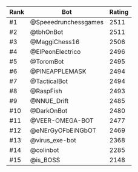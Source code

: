 Rank|Bot|Rating
---|---|---
#1|@Speeedrunchessgames|2511
#2|@tbhOnBot|2511
#3|@MaggiChess16|2506
#4|@ElPeonElectrico|2496
#5|@ToromBot|2495
#6|@PINEAPPLEMASK|2494
#7|@TacticalBot|2494
#8|@RaspFish|2493
#9|@NNUE_Drift|2485
#10|@DarkOnBot|2480
#11|@VEER-OMEGA-BOT|2477
#12|@eNErGyOFbEiNGbOT|2469
#13|@virus_exe-bot|2368
#14|@colinbot|2285
#15|@is_BOSS|2148
